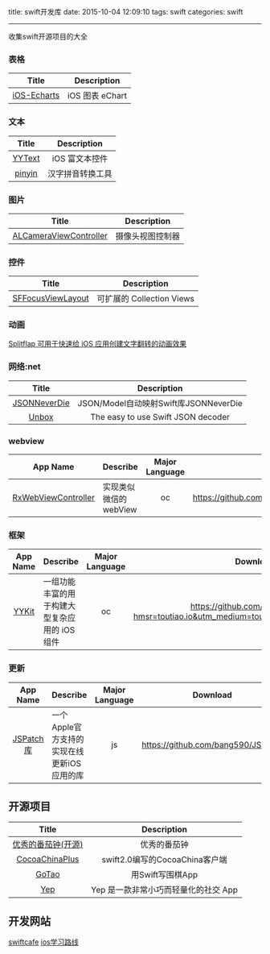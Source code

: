 title: swift开发库
date: 2015-10-04 12:09:10
tags: swift
categories: swift

---
收集swift开源项目的大全
<!--more-->

### 表格
| Title | Description |
| :----------: | :--------: |
[iOS-Echarts](https://github.com/Pluto-Y/iOS-Echarts) | iOS 图表 eChart



### 文本
| Title | Description |
| :----------: | :--------: |
[YYText](https://github.com/ibireme/YYText) | iOS 富文本控件
[pinyin](https://github.com/hotoo/pinyin) | 汉字拼音转换工具
  
### 图片
| Title | Description |
| :----------: | :--------: |
[ALCameraViewController](https://github.com/AlexLittlejohn/ALCameraViewController) | 摄像头视图控制器

  
### 控件
| Title | Description |
| :----------: | :--------: |
[SFFocusViewLayout](https://github.com/fdzsergio/SFFocusViewLayout) | 可扩展的 Collection Views


### 动画 
[Splitflap 可用于快速给 iOS 应用创建文字翻转的动画效果 ](https://github.com/yannickl/Splitflap)  

### 网络:net 
| Title | Description |
| :----------: | :--------: |
[JSONNeverDie](https://github.com/johnlui/JSONNeverDie) | JSON/Model自动映射Swift库JSONNeverDie
[Unbox](https://github.com/JohnSundell/Unbox) | The easy to use Swift JSON decoder


### webview
App Name                   | Describe                  | Major Language             | Download 
:------------------------: | :------------------------ | :------------------------: | :------------------------: 
[RxWebViewController](https://github.com/Roxasora/RxWebViewController) | 实现类似微信的 webView | oc |https://github.com/Roxasora/RxWebViewController


### 框架
App Name                   | Describe                  | Major Language             | Download 
:------------------------: | :------------------------ | :------------------------: | :------------------------: 
[YYKit](https://github.com/ibireme/YYKit?hmsr=toutiao.io&utm_medium=toutiao.io&utm_source=toutiao.io) | 一组功能丰富的用于构建大型复杂应用的 iOS 组件 | oc |https://github.com/ibireme/YYKit?hmsr=toutiao.io&utm_medium=toutiao.io&utm_source=toutiao.io

### 更新
App Name                   | Describe                  | Major Language             | Download 
:------------------------: | :------------------------ | :------------------------: | :------------------------: 
[JSPatch库](https://github.com/bang590/JSPatch) |一个Apple官方支持的实现在线更新iOS应用的库 | js |https://github.com/bang590/JSPatch

## 开源项目
| Title | Description |
| :----------: | :--------: |
[优秀的番茄钟(开源)](https://github.com/megabitsenmzq/PomoNow-iOS) | 优秀的番茄钟
[CocoaChinaPlus](https://github.com/zixun/CocoaChinaPlus) | swift2.0编写的CocoaChina客户端
[GoTao](https://github.com/marknote/GoTao) | 用Swift写围棋App
[Yep](https://github.com/CatchChat/Yep) | Yep 是一款非常小巧而轻量化的社交 App

## 开发网站 ##
[swiftcafe](http://swiftcafe.io/)
[ios学习路线](http://ios.skyfox.org/route.html)
